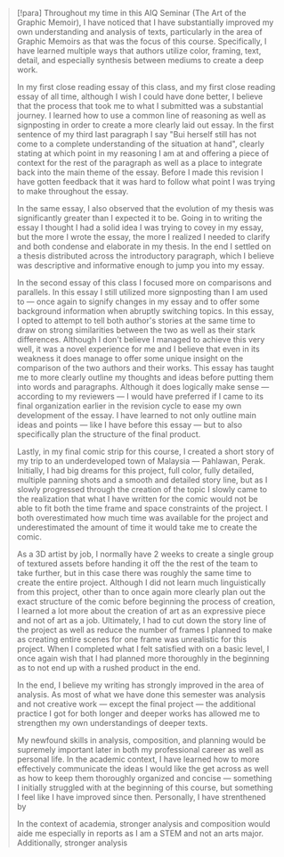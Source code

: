 > [!para]
> Throughout my time in this AIQ Seminar (The Art of the Graphic Memoir), I have noticed that I have substantially improved my own understanding and analysis of texts, particularly in the area of Graphic Memoirs as that was the focus of this course. Specifically, I have learned multiple ways that authors utilize color, framing, text, detail, and especially synthesis between mediums to create a deep work.
> 
> In my first close reading essay of this class, and my first close reading essay of all time, although I wish I could have done better, I believe that the process that took me to what I submitted was a substantial journey. I learned how to use a common line of reasoning as well as signposting in order to create a more clearly laid out essay. In the first sentence of my third last paragraph I say "Bui herself still has not come to a complete understanding of the situation at hand", clearly stating at which point in my reasoning I am at and offering a piece of context for the rest of the paragraph as well as a place to integrate back into the main theme of the essay. Before I made this revision I have gotten feedback that it was hard to follow what point I was trying to make throughout the essay.
> 
> In the same essay, I also observed that the evolution of my thesis was significantly greater than I expected it to be. Going in to writing the essay I thought I had a solid idea I was trying to covey in my essay, but the more I wrote the essay, the more I realized I needed to clarify and both condense and elaborate in my thesis. In the end I settled on a thesis distributed across the introductory paragraph, which I believe was descriptive and informative enough to jump you into my essay.
> 
> In the second essay of this class I focused more on comparisons and parallels. In this essay I still utilized more signposting than I am used to — once again to signify changes in my essay and to offer some background information when abruptly switching topics. In this essay, I opted to attempt to tell both author's stories at the same time to draw on strong similarities between the two as well as their stark differences. Although I don't believe I managed to achieve this very well, it was a novel experience for me and I believe that even in its weakness it does manage to offer some unique insight on the comparison of the two authors and their works. This essay has taught me to more clearly outline my thoughts and ideas before putting them into words and paragraphs. Although it does logically make sense — according to my reviewers — I would have preferred if I came to its final organization earlier in the revision cycle to ease my own development of the essay. I have learned to not only outline main ideas and points — like I have before this essay — but to also specifically plan the structure of the final product.
> 
> Lastly, in my final comic strip for this course, I created a short story of my trip to an underdeveloped town of Malaysia — Pahlawan, Perak. Initially, I had big dreams for this project, full color, fully detailed, multiple panning shots and a smooth and detailed story line, but as I slowly progressed through the creation of the topic I slowly came to the realization that what I have written for the comic would not be able to fit both the time frame and space constraints of the project. I both overestimated how much time was available for the project and underestimated the amount of time it would take me to create the comic.
> 
> As a 3D artist by job, I normally have 2 weeks to create a single group of textured assets before handing it off the the rest of the team to take further, but in this case there was roughly the same time to create the entire project. Although I did not learn much linguistically from this project, other than to once again more clearly plan out the exact structure of the comic before beginning the process of creation, I learned a lot more about the creation of art as an expressive piece and not of art as a job. Ultimately, I had to cut down the story line of the project as well as reduce the number of frames I planned to make as creating entire scenes for one frame was unrealistic for this project. When I completed what I felt satisfied with on a basic level, I once again wish that I had planned more thoroughly in the beginning as to not end up with a rushed product in the end.
> 
> In the end, I believe my writing has strongly improved in the area of analysis. As most of what we have done this semester was analysis and not creative work — except the final project — the additional practice I got for both longer and deeper works has allowed me to strengthen my own understandings of deeper texts.
> 
> My newfound skills in analysis, composition, and planning would be supremely important later in both my professional career as well as personal life. In the academic context, I have learned how to more effectively communicate the ideas I would like the get across as well as how to keep them thoroughly organized and concise — something I initially struggled with at the beginning of this course, but something I feel like I have improved since then. Personally, I have strenthened by 
> 
> In the context of academia, stronger analysis and composition would aide me especially in reports as I am a STEM and not an arts major. Additionally, stronger analysis 

